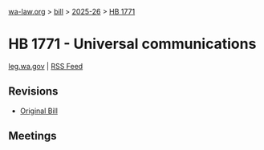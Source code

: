 [wa-law.org](/) > [bill](/bill/) > [2025-26](/bill/2025-26/) > [HB 1771](/bill/2025-26/hb/1771/)

# HB 1771 - Universal communications
[leg.wa.gov](https://app.leg.wa.gov/billsummary?BillNumber=1771&Year=2025&Initiative=false) | [RSS Feed](./rss.xml)

## Revisions
* [Original Bill](1/)

## Meetings